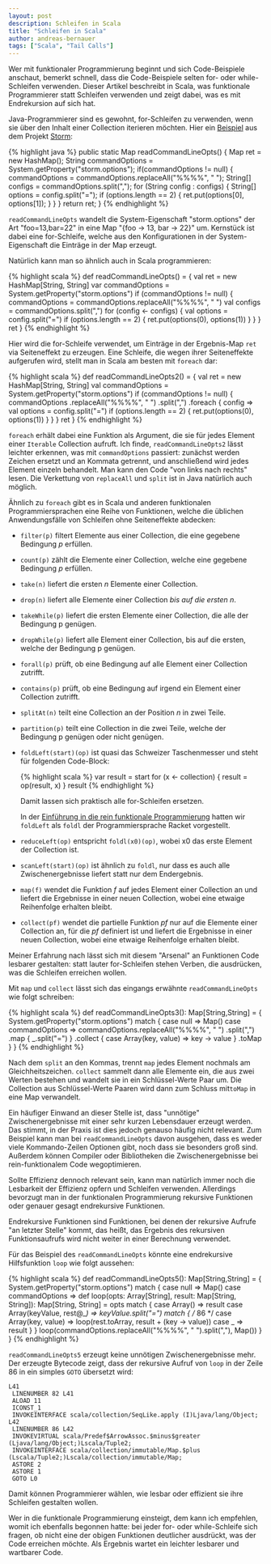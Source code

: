 ```yaml
---
layout: post
description: Schleifen in Scala
title: "Schleifen in Scala"
author: andreas-bernauer
tags: ["Scala", "Tail Calls"]
---
```


Wer mit funktionaler Programmierung beginnt und sich Code-Beispiele
anschaut, bemerkt schnell, dass die Code-Beispiele 
selten for- oder while-Schleifen verwenden.  Dieser Artikel
beschreibt in Scala, was funktionale Programmierer statt Schleifen
verwenden und zeigt dabei, was es mit Endrekursion auf sich hat.

<!-- more start -->

Java-Programmierer sind es gewohnt, for-Schleifen zu verwenden, wenn
sie über den Inhalt einer Collection iterieren möchten.   Hier ein
[Beispiel](https://github.com/nathanmarz/storm/blob/85895c84ed28eb75ec6e5f7997cda74ce1bed61f/storm-core/src/jvm/backtype/storm/utils/Utils.java#L140)
aus dem Projekt [Storm](http://storm-project.net):

{% highlight java %}
    public static Map readCommandLineOpts() {
        Map ret = new HashMap();
        String commandOptions = System.getProperty("storm.options");
        if(commandOptions != null) {
            commandOptions = commandOptions.replaceAll("%%%%", " ");
            String[] configs = commandOptions.split(",");
            for (String config : configs) {
                String[] options = config.split("=");
                if (options.length == 2) {
                    ret.put(options[0], options[1]);
                }
            }
        }
        return ret;
    }
{% endhighlight %}

`readCommandLineOpts` wandelt die System-Eigenschaft "storm.options"
der Art "foo=13,bar=22" in eine Map "{foo -> 13, bar -> 22}" um.
Kernstück ist dabei eine for-Schleife, welche aus den Konfigurationen
in der System-Eigenschaft die Einträge in der Map erzeugt.

Natürlich kann man so ähnlich auch in Scala programmieren:

{% highlight scala %}
  def readCommandLineOpts() = {
    val ret = new HashMap[String, String]
    var commandOptions = System.getProperty("storm.options")
    if (commandOptions != null) {
      commandOptions = commandOptions.replaceAll("%%%%", " ")
      val configs = commandOptions.split(",")
      for (config <- configs) {
        val options = config.split("=")
        if (options.length == 2) {
          ret.put(options(0), options(1))
        }
      }
    }
    ret
  }
{% endhighlight %}

Hier wird die for-Schleife verwendet, um Einträge in der
Ergebnis-Map `ret` via Seiteneffekt zu erzeugen.  Eine Schleife, die
wegen ihrer Seiteneffekte aufgerufen wird, stellt man in Scala am
besten mit `foreach` dar:

{% highlight scala %}
  def readCommandLineOpts2() = {
    val ret = new HashMap[String, String]
    val commandOptions = System.getProperty("storm.options")
    if (commandOptions != null) {
      commandOptions
        .replaceAll("%%%%", " ")
        .split(",")
        .foreach { config =>
          val options = config.split("=")
          if (options.length == 2) {
            ret.put(options(0), options(1))
          } 
      }
    }
    ret
  }
{% endhighlight %}

`foreach` erhält dabei eine Funktion als Argument, die sie für jedes
Element einer `Iterable` Collection aufruft.  Ich finde,
`readCommandLineOpts2` lässt leichter erkennen, was mit
`commandOptions` passiert: zunächst werden Zeichen ersetzt und an
Kommata getrennt, und anschließend wird jedes Element einzeln
behandelt.  Man kann den Code "von links nach rechts" lesen.  Die
Verkettung von `replaceAll` und `split` ist in Java natürlich auch
möglich.

Ähnlich zu `foreach` gibt es in Scala und anderen funktionalen
Programmiersprachen eine Reihe von Funktionen, welche die üblichen
Anwendungsfälle von Schleifen ohne Seiteneffekte abdecken:

<ul markdown="1">
<li>

`filter(p)` filtert Elemente aus einer Collection, die eine gegebene
Bedingung *p* erfüllen.

</li>
<li>

`count(p)` zählt die Elemente einer Collection, welche eine gegebene
  Bedingung *p* erfüllen.

</li>
<li>

`take(n)` liefert die ersten *n* Elemente einer Collection.

</li>
<li>

`drop(n)` liefert alle Elemente einer Collection *bis auf die
ersten n*.

</li>
<li>

`takeWhile(p)` liefert die ersten Elemente einer Collection, die
alle der Bedingung p genügen.

</li>
<li>

`dropWhile(p)` liefert alle Element einer Collection, bis auf die
ersten, welche der Bedingung p genügen.

</li>
<li>

`forall(p)` prüft, ob eine Bedingung auf alle Element einer
Collection zutrifft.

</li>
<li>

`contains(p)` prüft, ob eine Bedingung auf irgend ein Element einer
Collection zutrifft.

</li>
<li>

`splitAt(n)` teilt eine Collection an der Position *n* in zwei
Teile.

</li>
<li>

`partition(p)` teilt eine Collection in die zwei Teile, welche der
Bedingung p genügen oder nicht genügen.

</li>
<li>

`foldLeft(start)(op)` ist quasi das Schweizer Taschenmesser und
steht für folgenden Code-Block:

{% highlight scala %}
   var result = start
   for (x <- collection) {
       result = op(result, x)
   }
   result
{% endhighlight %}

Damit lassen sich praktisch alle for-Schleifen ersetzen.

In der [Einführung in die rein funktionale Programmierung](http://funktionale-programmierung.de/2013/04/10/rein-funktional-2.html)
hatten wir `foldLeft` als `foldl` der Programmiersprache Racket vorgestellt.

</li>
<li>

`reduceLeft(op)` entspricht `foldl(x0)(op)`, wobei x0 das erste
Element der Collection ist.

</li>
<li>

`scanLeft(start)(op)` ist ähnlich zu `foldl`, nur dass es auch alle
Zwischenergebnisse liefert statt nur dem Endergebnis.

</li>
<li>

`map(f)` wendet die Funktion *f* auf jedes Element einer Collection
an und liefert die Ergebnisse in einer neuen Collection, wobei eine
etwaige Reihenfolge erhalten bleibt. 

</li>
<li>

`collect(pf)` wendet die partielle Funktion *pf* nur auf die
Elemente einer Collection an, für die *pf* definiert ist und liefert
die Ergebnisse in einer neuen Collection, wobei eine etwaige
Reihenfolge erhalten bleibt.

</li>
</ul>

Meiner Erfahrung nach lässt sich mit diesem "Arsenal" an Funktionen
Code lesbarer gestalten: statt lauter for-Schleifen stehen Verben, die
ausdrücken, was die Schleifen erreichen wollen.

Mit `map` und `collect` lässt sich das eingangs erwähnte
`readCommandLineOpts` wie folgt schreiben:

{% highlight scala %}
  def readCommandLineOpts3(): Map[String,String] = {
    System.getProperty("storm.options") match {
      case null => Map()
      case commandOptions =>
        commandOptions.replaceAll("%%%%", " ")
        .split(",")
        .map { _.split("=") }
        .collect { case Array(key, value) => key -> value }
        .toMap
    }
  }
{% endhighlight %}

Nach dem `split` an den Kommas, trennt `map` jedes Element nochmals am
Gleichheitszeichen. `collect` sammelt dann alle Elemente ein, die aus
zwei Werten bestehen und wandelt sie in ein Schlüssel-Werte Paar um.
Die Collection aus Schlüssel-Werte Paaren wird dann zum Schluss
mit`toMap` in eine Map verwandelt.

Ein häufiger Einwand an dieser Stelle ist, dass "unnötige"
Zwischenergebnisse mit einer sehr kurzen Lebensdauer erzeugt werden.
Das stimmt, in der Praxis ist dies jedoch genauso häufig nicht
relevant.  Zum Beispiel kann man bei `readCommandLineOpts` davon
ausgehen, dass es weder viele Kommando-Zeilen Optionen gibt, noch dass
sie besonders groß sind.  Außerdem können Compiler oder Bibliotheken
die Zwischenergebnisse bei rein-funktionalem Code wegoptimieren.

Sollte Effizienz dennoch relevant sein, kann man natürlich immer noch
die Lesbarkeit der Effizienz opfern und Schleifen verwenden.
Allerdings bevorzugt man in der funktionalen Programmierung rekursive
Funktionen oder genauer gesagt endrekursive Funktionen.

Endrekursive Funktionen sind Funktionen, bei denen der rekursive
Aufrufe "an letzter Stelle" kommt, das heißt, das Ergebnis des
rekursiven Funktionsaufrufs wird nicht weiter in einer Berechnung
verwendet.

Für das Beispiel des `readCommandLineOpts` könnte eine endrekursive
Hilfsfunktion `loop` wie folgt aussehen:

{% highlight scala %}
  def readCommandLineOpts5(): Map[String,String] = {
    System.getProperty("storm.options") match {
      case null => Map()
      case commandOptions =>
        def loop(opts: Array[String], result: Map[String, String]): Map[String, String] =
          opts match {
            case Array() => result
            case Array(keyValue, rest@_*) => keyValue.split("=") match {
   /* 86 */   case Array(key, value) => loop(rest.toArray, result + (key -> value))
              case _ => result
            }
          }
        loop(commandOptions.replaceAll("%%%%", " ").split(","), Map())
    }
  }
{% endhighlight %}

`readCommandLineOpts5` erzeugt keine unnötigen Zwischenergebnisse
mehr.  Der erzeugte Bytecode zeigt, dass der rekursive Aufruf von
`loop` in der Zeile 86 in ein simples `GOTO` übersetzt wird:

    L41
     LINENUMBER 82 L41
     ALOAD 11
     ICONST_1
     INVOKEINTERFACE scala/collection/SeqLike.apply (I)Ljava/lang/Object;
    L42
     LINENUMBER 86 L42
     INVOKEVIRTUAL scala/Predef$ArrowAssoc.$minus$greater (Ljava/lang/Object;)Lscala/Tuple2;
     INVOKEINTERFACE scala/collection/immutable/Map.$plus (Lscala/Tuple2;)Lscala/collection/immutable/Map;
     ASTORE 2
     ASTORE 1
     GOTO L0

Damit können Programmierer wählen, wie lesbar oder effizient sie ihre
Schleifen gestalten wollen.  

Wer in die funktionale Programmierung einsteigt, dem kann ich
empfehlen, womit ich ebenfalls begonnen hatte: bei jeder for- oder
while-Schleife sich fragen, ob nicht eine der obigen Funktionen
deutlicher ausdrückt, was der Code erreichen möchte.  Als Ergebnis
wartet ein leichter lesbarer und wartbarer Code.

